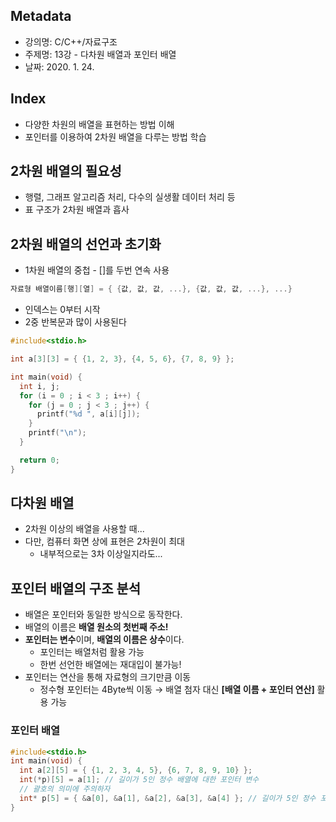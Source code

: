## Metadata
- 강의명: C/C++/자료구조
- 주제명: 13강 - 다차원 배열과 포인터 배열
- 날짜: 2020. 1. 24.

## Index
- 다양한 차원의 배열을 표현하는 방법 이해
- 포인터를 이용하여 2차원 배열을 다루는 방법 학습

## 2차원 배열의 필요성
- 행렬, 그래프 알고리즘 처리, 다수의 실생활 데이터 처리 등
- 표 구조가 2차원 배열과 흡사

## 2차원 배열의 선언과 초기화
- 1차원 배열의 중첩 - []를 두번 연속 사용

```cpp
자료형 배열이름[행][열] = { {값, 값, 값, ...}, {값, 값, 값, ...}, ...}
```
- 인덱스는 0부터 시작
- 2중 반복문과 많이 사용된다

```cpp
#include<stdio.h>

int a[3][3] = { {1, 2, 3}, {4, 5, 6}, {7, 8, 9} };

int main(void) {
  int i, j;
  for (i = 0 ; i < 3 ; i++) {
    for (j = 0 ; j < 3 ; j++) {
      printf("%d ", a[i][j]);
    }
    printf("\n");
  }

  return 0;
}
```

## 다차원 배열
- 2차원 이상의 배열을 사용할 때...
- 다만, 컴퓨터 화면 상에 표현은 2차원이 최대
  - 내부적으로는 3차 이상일지라도...

## 포인터 배열의 구조 분석
- 배열은 포인터와 동일한 방식으로 동작한다.
- 배열의 이름은 **배열 원소의 첫번째 주소!**
- **포인터는 변수**이며, **배열의 이름은 상수**이다.
  - 포인터는 배열처럼 활용 가능
  - 한번 선언한 배열에는 재대입이 불가능!
- 포인터는 연산을 통해 자료형의 크기만큼 이동
  - 정수형 포인터는 4Byte씩 이동 → 배열 첨자 대신 **[배열 이름 + 포인터 연산]** 활용 가능

### 포인터 배열
```cpp
#include<stdio.h>
int main(void) {
  int a[2][5] = { {1, 2, 3, 4, 5}, {6, 7, 8, 9, 10} };
  int(*p)[5] = a[1]; // 길이가 5인 정수 배열에 대한 포인터 변수
  // 괄호의 의미에 주의하자
  int* p[5] = { &a[0], &a[1], &a[2], &a[3], &a[4] }; // 길이가 5인 정수 포인터 배열
}
```
